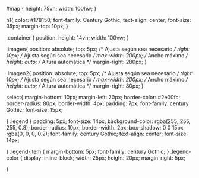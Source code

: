 #map {
    height: 75vh;
    width: 100hw; 
}

h1{ 
    color: #178150;
    font-family: Century Gothic;
    text-align: center;
    font-size: 35px;
    margin-top: 10px;
}

.container {
    position:
    height: 14vh;
    width: 100vw;
  }

  .imagen{
    position: absolute;
    top: 5px; /* Ajusta según sea necesario */
    right: 10px; /* Ajusta según sea necesario */
    max-width: 200px; /* Ancho máximo */
    height: auto; /* Altura automática */
    margin-right: 280px;
}

.imagen2{
    position: absolute;
    top: 5px; /* Ajusta según sea necesario */
    right: 10px; /* Ajusta según sea necesario */
    max-width: 200px; /* Ancho máximo */
    height: auto; /* Altura automática */
    margin-right: 80px;
}

select{
    margin-bottom: 10px;
    margin-left: 20px;
    border-color: #2e00fc;
    border-radius: 80px;
    border-width: 4px;
    padding: 7px;
    font-family: century Gothic;
    font-size: 15px;
  
}
.legend {
    padding: 5px;
    font-size: 14px;
    background-color: rgba(255, 255, 255, 0.8);
    border-radius: 10px;
    border-width: 2px;
    box-shadow: 0 0 15px rgba(0, 0, 0, 0.2);
    font-family: century Gothic;
    text-align: center;
    font-size: 14px;
   
  }
  .legend-item {
    margin-bottom: 5px;
    font-family: century Gothic;
  }
  .legend-color {
    display: inline-block;
    width: 25px;
    height: 20px;
    margin-right: 5px;
  
  }
  

  
